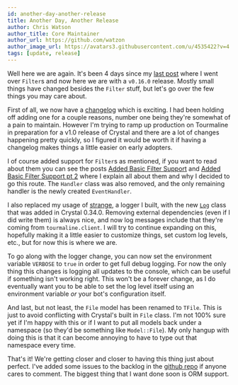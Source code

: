 ```yaml
---
id: another-day-another-release
title: Another Day, Another Release
author: Chris Watson
author_title: Core Maintainer
author_url: https://github.com/watzon
author_image_url: https://avatars3.githubusercontent.com/u/4535422?v=4
tags: [update, release]
---
```


Well here we are again. It's been 4 days since my [last post](./added-basic-filter-support-pt-2) where I went over `Filter`s and now here we are with a `v0.16.0` release. Mostly small things have changed besides the `Filter` stuff, but let's go over the few things you may care about.

<!--truncate-->

First of all, we now have a [changelog](https://github.com/protoncr/tourmaline/blob/master/CHANGELOG.md) which is exciting. I had been holding off adding one for a couple reasons, number one being they're somewhat of a pain to maintain. However I'm trying to ramp up production on Tourmaline in preparation for a v1.0 release of Crystal and there are a lot of changes happening pretty quickly, so I figured it would be worth it if having a changelog makes things a little easier on early adopters.

I of course added support for `Filter`s as mentioned, if you want to read about them you can see the posts [Added Basic Filter Support](./added-basic-filter-support) and [Added Basic Filter Support pt 2](./added-basic-filter-support-pt-2) where I explain all about them and why I decided to go this route. The `Handler` class was also removed, and the only remaining handler is the newly created `EventHandler`.

I also replaced my usage of [strange](https://github.com/hydecr/strange), a logger I built, with the new [`Log`](https://crystal-lang.org/api/0.34.0/Log.html) class that was added in Crystal 0.34.0. Removing external dependencies (even if I did write them) is always nice, and now log messages include that they're coming from `tourmaline.client`. I will try to continue expanding on this, hopefully making it a little easier to customize things, set custom log levels, etc., but for now this is where we are.

To go along with the logger change, you can now set the environment variable `VERBOSE` to `true` in order to get full debug logging. For now the only thing this changes is logging all updates to the console, which can be useful if something isn't working right. This won't be a forever change, as I do eventually want you to be able to set the log level itself using an environment variable _or_ your bot's configuration itself.

And last, but not least, the `File` model has been renamed to `TFile`. This is just to avoid conflicting with Crystal's built in `File` class. I'm not 100% sure yet if I'm happy with this or if I want to put all models back under a namespace (so they'd be something like `Model::File`). My only hangup with doing this is that it can become annoying to have to type out that namespace every time.

That's it! We're getting closer and closer to having this thing just about perfect. I've added some issues to the backlog in the [github repo](https://github.com/protoncr/tourmaline) if anyone cares to comment. The biggest thing that I want done soon is ORM support.